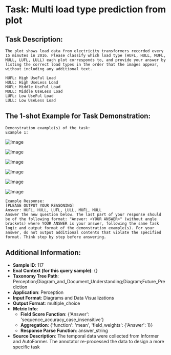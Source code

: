 # Task: Multi load type prediction from plot

## Task Description:

```
The plot shows load data from electricity transformers recorded every 15 minutes in 2016. Please classify which load type (HUFL, HULL, MUFL, MULL, LUFL, LULL) each plot corresponds to, and provide your answer by listing the correct load types in the order that the images appear, without including any additional text.

HUFL: High UseFul Load
HULL: High UseLess Load
MUFL: Middle UseFul Load
MULL: Middle UseLess Load
LUFL: Low UseFul Load
LULL: Low UseLess Load
```

## The 1-shot Example for Task Demonstration:

```
Demonstration example(s) of the task:
Example 1:
```

![Image](0_HUFL.png)

![Image](0_HULL.png)

![Image](0_LUFL.png)

![Image](0_LULL.png)

![Image](0_MUFL.png)

![Image](0_MULL.png)

```
Example Response:
[PLEASE OUTPUT YOUR REASONING]
Answer: HUFL, HULL, LUFL, LULL, MUFL, MULL
Answer the new question below. The last part of your response should be of the following format: "Answer: <YOUR ANSWER>" (without angle brackets) where YOUR ANSWER is your answer, following the same task logic and output format of the demonstration example(s). For your answer, do not output additional contents that violate the specified format. Think step by step before answering.
```

## Additional Information:

- **Sample ID**: 117
- **Eval Context (for this query sample)**: {}
- **Taxonomy Tree Path**: Perception;Diagram_and_Document_Understanding;Diagram;Future_Prediction
- **Application**: Perception
- **Input Format**: Diagrams and Data Visualizations
- **Output Format**: multiple_choice
- **Metric Info**:
  - **Field Score Function**: {'Answer': 'sequence_accuracy_case_insensitive'}
  - **Aggregation**: {'function': 'mean', 'field_weights': {'Answer': 1}}
  - **Response Parse Function**: answer_string
- **Source Description**: The temporal data were collected from Informer and AutoFormer. The annotator re-processed the data to design a more specific task

